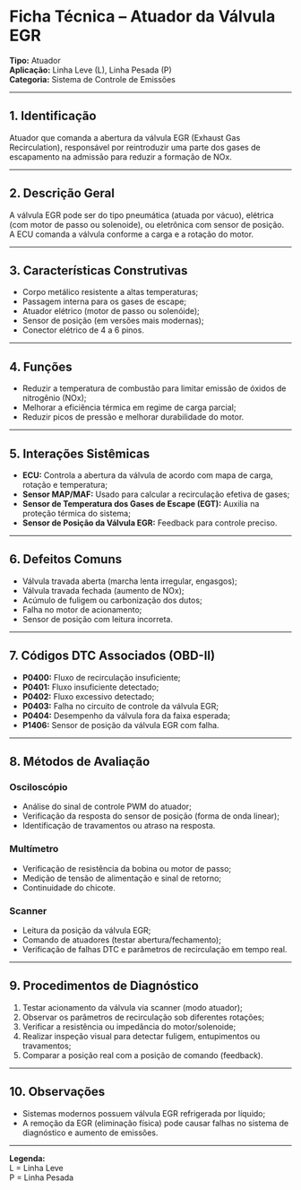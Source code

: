 # Ficha Técnica – Atuador da Válvula EGR

**Tipo:** Atuador  
**Aplicação:** Linha Leve (L), Linha Pesada (P)  
**Categoria:** Sistema de Controle de Emissões

---

## 1. Identificação
Atuador que comanda a abertura da válvula EGR (Exhaust Gas Recirculation), responsável por reintroduzir uma parte dos gases de escapamento na admissão para reduzir a formação de NOx.

---

## 2. Descrição Geral
A válvula EGR pode ser do tipo pneumática (atuada por vácuo), elétrica (com motor de passo ou solenoide), ou eletrônica com sensor de posição. A ECU comanda a válvula conforme a carga e a rotação do motor.

---

## 3. Características Construtivas
- Corpo metálico resistente a altas temperaturas;
- Passagem interna para os gases de escape;
- Atuador elétrico (motor de passo ou solenóide);
- Sensor de posição (em versões mais modernas);
- Conector elétrico de 4 a 6 pinos.

---

## 4. Funções
- Reduzir a temperatura de combustão para limitar emissão de óxidos de nitrogênio (NOx);
- Melhorar a eficiência térmica em regime de carga parcial;
- Reduzir picos de pressão e melhorar durabilidade do motor.

---

## 5. Interações Sistêmicas
- **ECU:** Controla a abertura da válvula de acordo com mapa de carga, rotação e temperatura;
- **Sensor MAP/MAF:** Usado para calcular a recirculação efetiva de gases;
- **Sensor de Temperatura dos Gases de Escape (EGT):** Auxilia na proteção térmica do sistema;
- **Sensor de Posição da Válvula EGR:** Feedback para controle preciso.

---

## 6. Defeitos Comuns
- Válvula travada aberta (marcha lenta irregular, engasgos);
- Válvula travada fechada (aumento de NOx);
- Acúmulo de fuligem ou carbonização dos dutos;
- Falha no motor de acionamento;
- Sensor de posição com leitura incorreta.

---

## 7. Códigos DTC Associados (OBD-II)
- **P0400:** Fluxo de recirculação insuficiente;
- **P0401:** Fluxo insuficiente detectado;
- **P0402:** Fluxo excessivo detectado;
- **P0403:** Falha no circuito de controle da válvula EGR;
- **P0404:** Desempenho da válvula fora da faixa esperada;
- **P1406:** Sensor de posição da válvula EGR com falha.

---

## 8. Métodos de Avaliação

### Osciloscópio
- Análise do sinal de controle PWM do atuador;
- Verificação da resposta do sensor de posição (forma de onda linear);
- Identificação de travamentos ou atraso na resposta.

### Multímetro
- Verificação de resistência da bobina ou motor de passo;
- Medição de tensão de alimentação e sinal de retorno;
- Continuidade do chicote.

### Scanner
- Leitura da posição da válvula EGR;
- Comando de atuadores (testar abertura/fechamento);
- Verificação de falhas DTC e parâmetros de recirculação em tempo real.

---

## 9. Procedimentos de Diagnóstico
1. Testar acionamento da válvula via scanner (modo atuador);
2. Observar os parâmetros de recirculação sob diferentes rotações;
3. Verificar a resistência ou impedância do motor/solenoide;
4. Realizar inspeção visual para detectar fuligem, entupimentos ou travamentos;
5. Comparar a posição real com a posição de comando (feedback).

---

## 10. Observações
- Sistemas modernos possuem válvula EGR refrigerada por líquido;
- A remoção da EGR (eliminação física) pode causar falhas no sistema de diagnóstico e aumento de emissões.

---

**Legenda:**  
L = Linha Leve  
P = Linha Pesada

